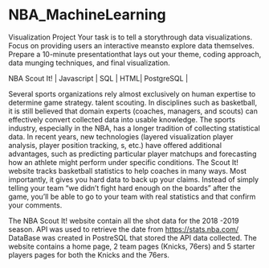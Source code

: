 # NBA_MachineLearning
Visualization Project
Your task is to tell a storythrough data visualizations. Focus on providing users an interactive meansto explore data themselves. Prepare a 10-minute presentationthat lays out your theme, coding approach, data munging techniques, and final visualization.

NBA Scout It!
| Javascript | SQL | HTML| PostgreSQL |

Several sports organizations rely almost exclusively on human expertise to determine game strategy. talent scouting. In disciplines such as basketball, it is still believed that domain experts (coaches, managers, and scouts) can effectively convert collected data into usable knowledge. The sports industry, especially in the NBA, has a longer tradition of collecting statistical data. In recent years, new technologies (layered visualization player analysis, player position tracking, s, etc.) have offered additional advantages, such as predicting particular player matchups and forecasting how an athlete might perform under specific conditions. The Scout It! website tracks basketball statistics to help coaches in many ways. Most importantly, it gives you hard data to back up your claims. Instead of simply telling your team “we didn’t fight hard enough on the boards” after the game, you’ll be able to go to your team with real statistics and that confirm your comments.

The NBA Scout It! website contain all the shot data for the 2018 -2019 season. API was used to retrieve the date from https://stats.nba.com/ DataBase was created in PostreSQL that stored the API data collected. The website contains a home page, 2 team pages (Knicks, 76ers) and 5 starter players pages for both the Knicks and the 76ers.
